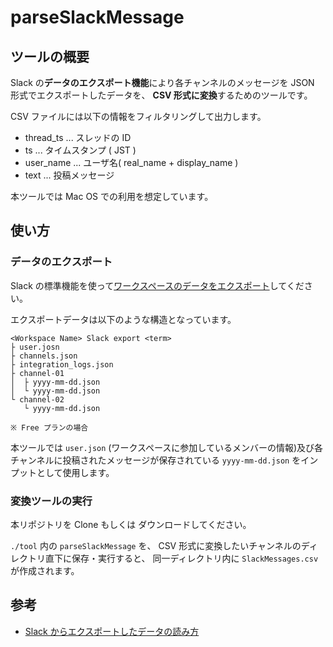 # parseSlackMessage

## ツールの概要

Slack の**データのエクスポート機能**により各チャンネルのメッセージを JSON 形式でエクスポートしたデータを、 **CSV 形式に変換**するためのツールです。

CSV ファイルには以下の情報をフィルタリングして出力します。  
- thread_ts ... スレッドの ID 
- ts ... タイムスタンプ ( JST )
- user_name ... ユーザ名( real_name + display_name )
- text ... 投稿メッセージ

本ツールでは Mac OS での利用を想定しています。

## 使い方

### データのエクスポート
Slack の標準機能を使って[ワークスペースのデータをエクスポート](https://slack.com/intl/ja-jp/help/articles/201658943-%E3%83%AF%E3%83%BC%E3%82%AF%E3%82%B9%E3%83%9A%E3%83%BC%E3%82%B9%E3%81%AE%E3%83%87%E3%83%BC%E3%82%BF%E3%82%92%E3%82%A8%E3%82%AF%E3%82%B9%E3%83%9D%E3%83%BC%E3%83%88%E3%81%99%E3%82%8B)してください。  

エクスポートデータは以下のような構造となっています。  

```
<Workspace Name> Slack export <term>
├ user.josn
├ channels.json
├ integration_logs.json 
├ channel-01
│  ├ yyyy-mm-dd.json
│  └ yyyy-mm-dd.json
└ channel-02
   └ yyyy-mm-dd.json

※ Free プランの場合
```
本ツールでは `user.json` (ワークスペースに参加しているメンバーの情報)及び各チャンネルに投稿されたメッセージが保存されている `yyyy-mm-dd.json` をインプットとして使用します。



### 変換ツールの実行

本リポジトリを Clone もしくは ダウンロードしてください。


`./tool` 内の `parseSlackMessage` を、 CSV 形式に変換したいチャンネルのディレクトリ直下に保存・実行すると、
同一ディレクトリ内に `SlackMessages.csv` が作成されます。


## 参考

- [Slack からエクスポートしたデータの読み方](https://slack.com/intl/ja-jp/help/articles/220556107-Slack-%E3%81%8B%E3%82%89%E3%82%A8%E3%82%AF%E3%82%B9%E3%83%9D%E3%83%BC%E3%83%88%E3%81%97%E3%81%9F%E3%83%87%E3%83%BC%E3%82%BF%E3%81%AE%E8%AA%AD%E3%81%BF%E6%96%B9)